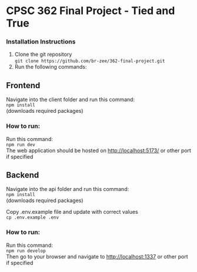 <!-- ![image](https://img.shields.io/badge/Vercel-000000?style=for-the-badge&logo=vercel&logoColor=white)
![image](https://img.shields.io/badge/Vercel-000000?style=for-the-badge&logo=vercel&logoColor=white)
![image](https://img.shields.io/badge/Vite-B73BFE?style=for-the-badge&logo=vite&logoColor=FFD62E)
![image](https://img.shields.io/badge/npm-CB3837?style=for-the-badge&logo=npm&logoColor=white)
![image](https://img.shields.io/badge/CSS3-1572B6?style=for-the-badge&logo=css3&logoColor=white)
![image](https://img.shields.io/badge/HTML5-E34F26?style=for-the-badge&logo=html5&logoColor=white)
![image](https://img.shields.io/badge/JavaScript-323330?style=for-the-badge&logo=javascript&logoColor=F7DF1E)
![image](https://img.shields.io/badge/strapi-2F2E8B?style=for-the-badge&logo=strapi&logoColor=white) -->

# CPSC 362 Final Project - Tied and True

### Installation Instructions

1. Clone the git repository\
```git clone https://github.com/br-zee/362-final-project.git```
2. Run the following commands:

## Frontend
Navigate into the client folder and run this command:\
```npm install```\
(downloads required packages)

### How to run:
Run this command:\
```npm run dev```\
The web application should be hosted on [http://localhost:5173/](http://localhost:5173/) or other port if specified


## Backend
Navigate into the api folder and run this command:\
```npm install```\
(downloads required packages)

Copy .env.example file and update with correct values\
```cp .env.example .env```

### How to run:
Run this command:\
```npm run develop```\
Then go to your browser and navigate to [http://localhost:1337](https://localhost:1337) or other port if specified